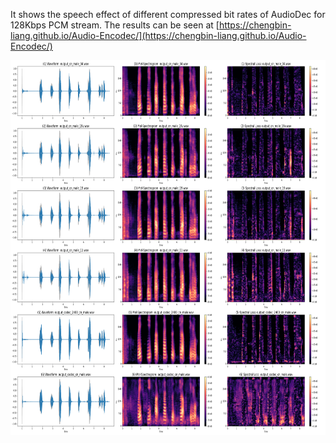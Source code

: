 It shows the speech effect of different compressed bit rates of AudioDec for 128Kbps PCM stream. The results can be seen at [https://chengbin-liang.github.io/Audio-Encodec/](https://chengbin-liang.github.io/Audio-Encodec/)

<p align="center">
  <img src="figure/combined_waveform_melspectrogram.png" alt="Speech Effect at Different Compressed Bit Rates" width="750" height="600">
</p>

